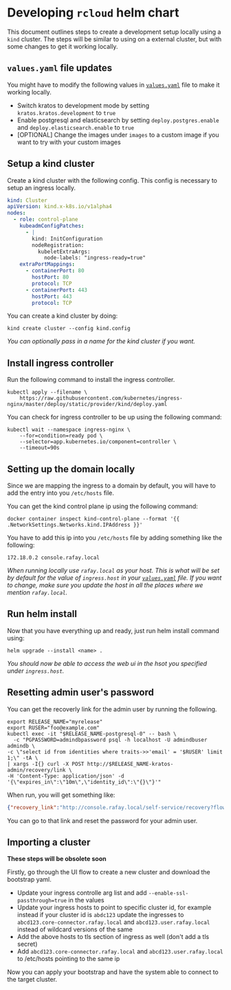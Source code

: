 # Developing `rcloud` helm chart

This document outlines steps to create a development setup locally using a `kind` cluster.
The steps will be similar to using on a external cluster, but with some changes to get it working locally.

## `values.yaml` file updates

You might have to modify the following values in
[`values.yaml`](https://github.com/RafayLabs/rcloud-helm/blob/main/charts/rcloud/values.yaml)
file to make it working locally.

- Switch kratos to development mode by setting `kratos.kratos.development` to `true`
- Enable postgresql and elasticsearch by setting `deploy.postgres.enable` and `deploy.elasticsearch.enable` to `true`
- [OPTIONAL] Change the images under `images` to a custom image if you want to try with your custom images

## Setup a kind cluster

Create a kind cluster with the following config. This config is necessary to setup an ingress locally.

```yaml
kind: Cluster
apiVersion: kind.x-k8s.io/v1alpha4
nodes:
  - role: control-plane
    kubeadmConfigPatches:
      - |
        kind: InitConfiguration
        nodeRegistration:
          kubeletExtraArgs:
            node-labels: "ingress-ready=true"
    extraPortMappings:
      - containerPort: 80
        hostPort: 80
        protocol: TCP
      - containerPort: 443
        hostPort: 443
        protocol: TCP
```

You can create a kind cluster by doing:

```shell
kind create cluster --config kind.config
```

_You can optionally pass in a name for the kind cluster if you want._

## Install ingress controller

Run the following command to install the ingress controller.

```shell
kubectl apply --filename \
    https://raw.githubusercontent.com/kubernetes/ingress-nginx/master/deploy/static/provider/kind/deploy.yaml
```

You can check for ingress controller to be up using the following command:

```shell
kubectl wait --namespace ingress-nginx \
    --for=condition=ready pod \
    --selector=app.kubernetes.io/component=controller \
    --timeout=90s
```

## Setting up the domain locally

Since we are mapping the ingress to a domain by default, you will have to add the entry into you `/etc/hosts` file.

You can get the kind control plane ip using the following command:

```shell
docker container inspect kind-control-plane --format '{{ .NetworkSettings.Networks.kind.IPAddress }}'
```

You have to add this ip into you `/etc/hosts` file by adding something like the following:

```
172.18.0.2 console.rafay.local
```

*When running locally use `rafay.local` as your host. This is what
will be set by default for the value of `ingress.host` in your
[`values.yaml`](https://github.com/RafayLabs/rcloud-helm/blob/main/charts/rcloud/values.yaml)
file. If you want to change, make sure you update the host in all the places where we mention `rafay.local`.*

## Run helm install

Now that you have everything up and ready, just run helm install command using:

``` shell
helm upgrade --install <name> .
```

*You should now be able to access the web ui in the hsot you specified under `ingress.host`.*

## Resetting admin user's password

You can get the recoverly link for the admin user by running the following.

``` shell
export RELEASE_NAME="myrelease"
export RUSER="foo@example.com"
kubectl exec -it "$RELEASE_NAME-postgresql-0" -- bash \
  -c "PGPASSWORD=admindbpassword psql -h localhost -U admindbuser admindb \
-c \"select id from identities where traits->>'email' = '$RUSER' limit 1;\" -tA \
| xargs -I{} curl -X POST http://$RELEASE_NAME-kratos-admin/recovery/link \
-H 'Content-Type: application/json' -d '{\"expires_in\":\"10m\",\"identity_id\":\"{}\"}'"
```

When run, you will get something like:

``` json
{"recovery_link":"http://console.rafay.local/self-service/recovery?flow=83a66af9-600a-44cc-905e-819298bfa07a&token=EiZ9EpWekGYBPqHHtF87M6Jq61YthdUG","expires_at":"2022-04-27T10:19:28.695433325Z"}
```

You can go to that link and reset the password for your admin user.

## Importing a cluster

**These steps will be obsolete soon**

Firstly, go through the UI flow to create a new cluster and download the bootstrap yaml.

- Update your ingress controlle arg list and add `--enable-ssl-passthrough=true` in the values
- Update your ingress hosts to point to specific cluster id, for example instead if your cluster id is `abdc123` update the ingresses to `abcd123.core-connector.rafay.local` and `abcd123.user.rafay.local` instead of wildcard versions of the same
- Add the above hosts to tls section of ingress as well (don't add a tls secret)
- Add `abcd123.core-connector.rafay.local` and `abcd123.user.rafay.local` to /etc/hosts pointing to the same ip

Now you can apply your bootstrap and have the system able to connect to the target cluster.
